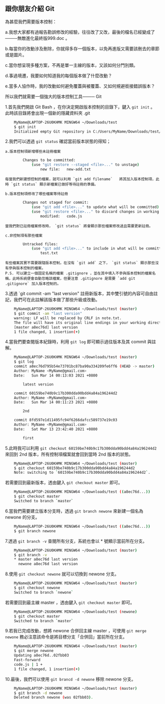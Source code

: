## 跟你朋友介紹 Git

為甚麼我們需要版本控制：

a.我想大家都有過報告勘誤修改的經驗，往往改了又改，最後的檔名已經變成了────無敵進化最終版999.doc 。

b.每當你的改動涉及刪除，你就得多存一個版本，以免再進版又需要該刪去的章節或是圖片。

c.當你想呈現多種方案，不再是單一主線的版本，又該如何分門別類。

d.事過境遷，我要如何知道我的每個版本做了什麼改動？

e.當多人協作時，我的改動如何避免覆蓋與被覆蓋、又如何規避銜接錯誤版本？

所以我們就需要一個強大的版本控制工具──── Git

1.首先我們開啟 Git Bash ，在你決定開啟版本控制的目錄下，鍵入 `git init` 。
此時該目錄將會出現一個新的隱藏資料夾 .git

``` bash
	MyName@LAPTOP-26U0KHMK MINGW64 ~/Downloads/test
	$ git init
	Initialized empty Git repository in C:/Users/MyName/Downloads/test/.git/
```

2.我們可以透過 `git status` 確認當前版本狀態的得知；

	a.版本控制項新增哪些未註冊檔案
	
``` bash
		Changes to be committed:
			(use "git restore --staged <file>..." to unstage)
				new file:   new-add.txt
```			
	
	每當我們新建想控制的檔案，就可以利用 `git add filename`	將其加入版本控制項，此時 `git status` 顯示新檔案已做好等待註冊的準備。

	b.版本控制項修改了哪些檔案等待註冊
	
``` bash
		Changes not staged for commit:
			(use "git add <file>..." to update what will be committed)
			(use "git restore <file>..." to discard changes in working directory)
				modified:   code.js
```		
	
	當我們對已註冊檔案修改時， `git status` 將會顯示那些檔案修改過且需要更新註冊。
	
	c.非控制項有那些檔案
	
``` bash
		Untracked files:
			(use "git add <file>..." to include in what will be committed)
				test.txt
``` 
	
	有些檔案其實不需要跟隨版本控制，在沒有 `git add` 之下， `git status` 顯示那些沒有參與版本控制的檔案。
	P.S. 可以建立一個固定名稱的檔案 .gitignore ，並在其中填入不參與版本控制的檔案名稱，此時系統便會自動忽略該檔案，但要注意 .gitignore 是需要 `add git .gitignore` 加入版本控制的。

3.透過 `git commit -am "last version" 註冊新版本，其中雙引號的內容可自由註記，我們可在此註解該版本做了那些升級或改動。

``` bash
	MyName@LAPTOP-26U0KHMK MINGW64 ~/Downloads/test (master)
	$ git commit -am "last version"
	warning: LF will be replaced by CRLF in note.txt.
	The file will have its original line endings in your working directory
	[master a8ec76d] last version
	1 file changed, 1 insertion(+)
```

4.當我們要查閱版本紀錄時，利用 `git log` 即可顯示過往版本及其 commit 與註解。

``` bash
	MyName@LAPTOP-26U0KHMK MINGW64 ~/Downloads/test (master)
	$ git log
	commit a8ec76d795b54e73701bc87ba90a334209fe6ff6 (HEAD -> master)
	Author: MyName <MyName@gmail.com>
	Date:   Sun Mar 14 00:13:03 2021 +0800

		latest version

	commit 60159be740b9c17b300dda90bdd4a84a196244d2
	Author: MyName <MyName@gmail.com>
	Date:   Sun Mar 14 00:11:23 2021 +0800

		2nd

	commit 8fd597e1d11495fc94f6266dafcc589737e19c03
	Author: MyName <MyName@gmail.com>
	Date:   Sat Mar 13 23:42:40 2021 +0800

		first
```
	
5.此時我可以利用 `git checkout 60159be740b9c17b300dda90bdd4a84a196244d2` 來回到 2nd 版本，所有控制項檔案就會回到當時 2nd 版本的狀態。

``` bash
	MyName@LAPTOP-26U0KHMK MINGW64 ~/Downloads/test (master)
	$ git checkout 60159be740b9c17b300dda90bdd4a84a196244d2
	Note: switching to `60159be740b9c17b300dda90bdd4a84a196244d2`.
```

若需要回到最新版本，透由鍵入 `git checkout master` 即可。

``` bash
	MyName@LAPTOP-26U0KHMK MINGW64 ~/Downloads/test ((a8ec76d...))
	$ git checkout master
	Switched to branch `master`
```

6.當我們需要建立版本分支時，透過 `git branch newone` 來新建一個名為 newone 的分支。

``` bash
	MyName@LAPTOP-26U0KHMK MINGW64 ~/Downloads/test ((a8ec76d...))
	$ git branch newone
```	

7.透過 `git branch -v` 查閱所有分支，系統也會以 * 號顯示當前所在分支。

``` bash
	MyName@LAPTOP-26U0KHMK MINGW64 ~/Downloads/test (master)
	$ git branch -v
	* master a8ec76d last version
	  newone a8ec76d last version
```	  
	  
8.使用 `git checkout newone` 就可以切換到 newone 分支。

``` bash
	MyName@LAPTOP-26U0KHMK MINGW64 ~/Downloads/test (master)
	$ git checkout newone
	Switched to branch `newone`
```	
	
若需要回到最主線 master ，透由鍵入 `git checkout master` 即可。

``` bash
	MyName@LAPTOP-26U0KHMK MINGW64 ~/Downloads/test (newone)
	$ git checkout master
	Switched to branch `master`
```	
	
9.若我已完成改動，想將 newone 合併回主線 master ，可使用 `git merge newone` 務必注意該命令是將目標分支「合併回」當前所在分支。

``` bash
	MyName@LAPTOP-26U0KHMK MINGW64 ~/Downloads/test (master)
	$ git merge newone
	Updating a8ec76d..02fbb03
	Fast-forward
	code.js | 1 +
	1 file changed, 1 insertion(+)
```
	
10.最後，我們可以使用 `git brancd -d newone` 移除 newone 分支。

``` bash
	MyName@LAPTOP-26U0KHMK MINGW64 ~/Downloads/test (master)
	$ git branch -d newone
	Deleted branch newone (was 02fbb03).
```